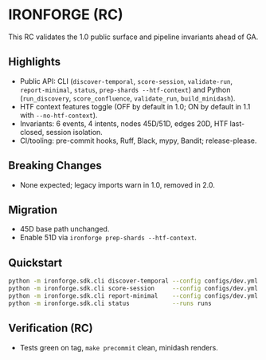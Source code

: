 # IRONFORGE <VERSION> (RC)

This RC validates the 1.0 public surface and pipeline invariants ahead of GA.

## Highlights

- Public API: CLI (`discover-temporal`, `score-session`, `validate-run`, `report-minimal`, `status`, `prep-shards --htf-context`) and Python (`run_discovery`, `score_confluence`, `validate_run`, `build_minidash`).
- HTF context features toggle (OFF by default in 1.0; ON by default in 1.1 with `--no-htf-context`).
- Invariants: 6 events, 4 intents, nodes 45D/51D, edges 20D, HTF last-closed, session isolation.
- CI/tooling: pre-commit hooks, Ruff, Black, mypy, Bandit; release-please.

## Breaking Changes

- None expected; legacy imports warn in 1.0, removed in 2.0.

## Migration

- 45D base path unchanged.
- Enable 51D via `ironforge prep-shards --htf-context`.

## Quickstart

```bash
python -m ironforge.sdk.cli discover-temporal --config configs/dev.yml
python -m ironforge.sdk.cli score-session     --config configs/dev.yml
python -m ironforge.sdk.cli report-minimal    --config configs/dev.yml
python -m ironforge.sdk.cli status            --runs runs
```

## Verification (RC)

- Tests green on tag, `make precommit` clean, minidash renders.

